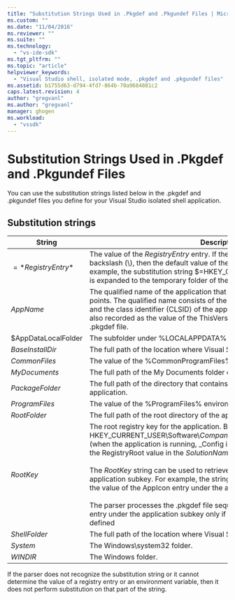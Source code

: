 ```yaml
---
title: "Substitution Strings Used in .Pkgdef and .Pkgundef Files | Microsoft Docs"
ms.custom: ""
ms.date: "11/04/2016"
ms.reviewer: ""
ms.suite: ""
ms.technology: 
  - "vs-ide-sdk"
ms.tgt_pltfrm: ""
ms.topic: "article"
helpviewer_keywords: 
  - "Visual Studio shell, isolated mode, .pkgdef and .pkgundef files"
ms.assetid: b1755d63-d794-4fd7-864b-70a9684881c2
caps.latest.revision: 4
author: "gregvanl"
ms.author: "gregvanl"
manager: ghogen
ms.workload: 
  - "vssdk"
---
```

# Substitution Strings Used in .Pkgdef and .Pkgundef Files
You can use the substitution strings listed below in the .pkgdef and .pkgundef files you define for your Visual Studio isolated shell application.  
  
## Substitution strings  
  
|String|Description|  
|------------|-----------------|  
|$=*RegistryEntry*$|The value of the *RegistryEntry* entry. If the registry entry string ends in a backslash (\\), then the default value of the registry subkey is used. For example, the substitution string $=HKEY_CURRENT_USER\Environment\TEMP$ is expanded to the temporary folder of the current user.|  
|$AppName$|The qualified name of the application that is passed to the AppEnv.dll entry points. The qualified name consists of the application name, an underscore, and the class identifier (CLSID) of the application automation object, which is also recorded as the value of the ThisVersionDTECLSID setting in the project .pkgdef file.|  
|$AppDataLocalFolder|The subfolder under %LOCALAPPDATA% for this application.|  
|$BaseInstallDir$|The full path of the location where Visual Studio was installed.|  
|$CommonFiles$|The value of the %CommonProgramFiles% environment variable.|  
|$MyDocuments$|The full path of the My Documents folder of the current user.|  
|$PackageFolder$|The full path of the directory that contains the package assembly files for the application.|  
|$ProgramFiles$|The value of the %ProgramFiles% environment variable.|  
|$RootFolder$|The full path of the root directory of the application.|  
|$RootKey$|The root registry key for the application. By default the root is in HKEY_CURRENT_USER\Software\\*CompanyName*\\*ProjectName*\\*VersionNumber* (when the application is running, _Config is appended to this key). It is set by the RegistryRoot value in the *SolutionName*.pkgdef file.<br /><br /> The $RootKey$ string can be used to retrieve a registry value under the application subkey. For example, the string "$=$RootKey$\AppIcon$" will return the value of the AppIcon entry under the application root subkey.<br /><br /> The parser processes the .pkgdef file sequentially, and can access a registry entry under the application subkey only if the entry has been previously defined|  
|$ShellFolder$|The full path of the location where Visual Studio was installed.|  
|$System$|The Windows\system32 folder.|  
|$WINDIR$|The Windows folder.|  
  
 If the parser does not recognize the substitution string or it cannot determine the value of a registry entry or an environment variable, then it does not perform substitution on that part of the string.